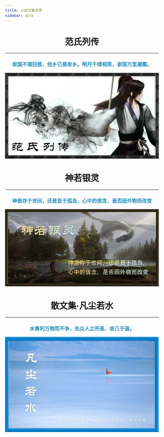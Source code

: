```yaml
---
title: 小说文集目录
sidebar: auto
---
```


# <center>范氏列传</center>
***
<center>
<font color ="#268EBA">
<h3>故国不堪回首，他乡已是故乡。明月千缕相思，家国万里凝霜。</h3>
</font>
</center>

[![fs](../.vuepress/public/fs.jpg)](范氏列传.md) 	

# <center>神若银灵</center>

***

<center>
<font color ="#268EBA">
<h3>神是存于世间，还是显于孤岛，心中的信念，是否因外物而改变</h3>
</font>
</center>

[![yl](../.vuepress/public/yl.jpg)](神若银灵.md) 	

# <center>散文集·凡尘若水</center>

***
<center>
<font color ="#268EBA">
<h3>水善利万物而不争，处众人之所恶，故几于道。</h3>
</font>
</center>

[![fcrs](../.vuepress/public/fcrs.jpg)](凡尘若水.md) 	

